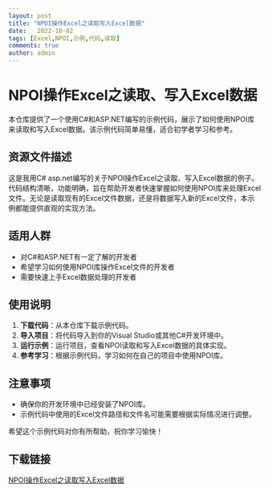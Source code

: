 ```yaml
---
layout: post
title: "NPOI操作Excel之读取写入Excel数据"
date:   2022-10-02
tags: [Excel,NPOI,示例,代码,读取]
comments: true
author: admin
---
```

# NPOI操作Excel之读取、写入Excel数据

本仓库提供了一个使用C#和ASP.NET编写的示例代码，展示了如何使用NPOI库来读取和写入Excel数据。该示例代码简单易懂，适合初学者学习和参考。

## 资源文件描述

这是我用C# asp.net编写的关于NPOI操作Excel之读取、写入Excel数据的例子。代码结构清晰，功能明确，旨在帮助开发者快速掌握如何使用NPOI库来处理Excel文件。无论是读取现有的Excel文件数据，还是将数据写入新的Excel文件，本示例都能提供直观的实现方法。

## 适用人群

- 对C#和ASP.NET有一定了解的开发者
- 希望学习如何使用NPOI库操作Excel文件的开发者
- 需要快速上手Excel数据处理的开发者

## 使用说明

1. **下载代码**：从本仓库下载示例代码。
2. **导入项目**：将代码导入到你的Visual Studio或其他C#开发环境中。
3. **运行示例**：运行项目，查看NPOI读取和写入Excel数据的具体实现。
4. **参考学习**：根据示例代码，学习如何在自己的项目中使用NPOI库。

## 注意事项

- 确保你的开发环境中已经安装了NPOI库。
- 示例代码中使用的Excel文件路径和文件名可能需要根据实际情况进行调整。

希望这个示例代码对你有所帮助，祝你学习愉快！

## 下载链接

[NPOI操作Excel之读取写入Excel数据](https://pan.quark.cn/s/b52f3df733ee)